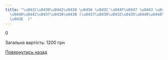 ```yaml
---
title: "\u041C\u0430\u0442\u0438 \u0456 \u043C'\u044F\u0447 \u0443 \u0441\u043F\u043E\
  \u0440\u0442\u0437\u0430\u043B (\u0437\u0430\u0432\u0435\u0440\u0448\u0435\u043D\
  \u043E  )"
---
```

0

Загальна вартість: 1200 грн

[Повернутись назад](/info/for-grads)